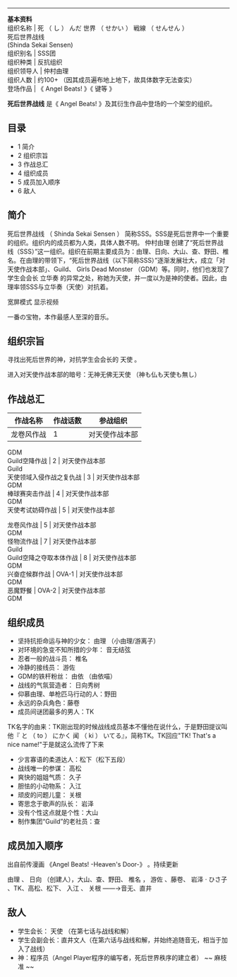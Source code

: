 ---  
**基本资料**  
组织名称  |  死  （  し  ）  んだ  世界  （  せかい  ）  戦線  （  せんせん  ）    
死后世界战线  
(Shinda Sekai Sensen)  
组织别名  |  SSS团   
组织种类  |  反抗组织   
组织领导人  |  仲村由理   
组织人数  |  约100+  （因其成员遍布地上地下，故具体数字无法查实）   
登场作品  |  《  Angel Beats!  》《  键等  》   
  
**死后世界战线** 是《  Angel Beats!  》及其衍生作品中登场的一个架空的组织。

##  目录

  * 1  简介 
  * 2  组织宗旨 
  * 3  作战总汇 
  * 4  组织成员 
  * 5  成员加入顺序 
  * 6  敌人 

##  简介

死后世界战线  （  Shinda Sekai Sensen  ）  简称SSS。SSS是死后世界中一个重要的组织。组织内的成员都为人类，具体人数不明。
仲村由理
创建了“死后世界战线（SSS）”这一组织。组织在前期主要成员为：由理、日向、大山、查、野田、椎名。在由理的带领下，“死后世界战线（以下简称SSS）”逐渐发展壮大，成立「对天使作战本部」、Guild、
Girls Dead Monster  （GDM）等。同时，他们也发现了学生会会长  立华奏
的异常之处，称她为天使，并一度以为是神的使者。因此，由理率领SSS与立华奏（天使）对抗着。

  

宽屏模式  显示视频

一番の宝物，本作最感人至深的音乐。

##  组织宗旨

寻找出死后世界的神，对抗学生会会长的  天使  。

进入对天使作战本部的暗号：无神无佛无天使  （神も仏も天使も無し）

##  作战总汇

作战名称  |  作战话数  |  参战组织   
---|---|---  
龙卷风作战  |  1  |  对天使作战本部   
GDM  
Guild空降作战  |  2  |  对天使作战本部   
Guild  
天使领域入侵作战之复仇战  |  3  |  对天使作战本部   
GDM  
棒球赛突击作战  |  4  |  对天使作战本部   
GDM  
天使考试妨碍作战  |  5  |  对天使作战本部   
  
龙卷风作战  |  5  |  对天使作战本部   
GDM  
怪物流作战  |  7  |  对天使作战本部   
Guild  
Guild空降之夺取本体作战  |  8  |  对天使作战本部   
GDM  
兴奋症候群作战  |  OVA-1  |  对天使作战本部   
GDM  
恶魔野餐  |  OVA-2  |  对天使作战本部   
GDM  
  
##  组织成员

  * 坚持抗拒命运与神的少女：  由理  （小由理/游离子） 
  * 对环境的急变不知所措的少年：  音无结弦 
  * 忍者一般的战斗员：  椎名 
  * 冷静的接线员：  游佐 
  * GDM的铁杆粉丝：  由依  （由依喵） 
  * 战线的气氛营造者：  日向秀树 
  * 仰慕由理、单枪匹马行动的人：野田 
  * 永远的杂兵角色：藤卷 
  * 成员间谜团最多的男人：TK 

TK名字的由来：TK刚出现的时候战线成员基本不懂他在说什么，于是野田提议叫他『  と  （  to  ）  にかく  闻  （  ki  ）
いてる』，简称TK。TK回应"TK! That's a nice name!"于是就这么流传了下来

  * 少言寡语的柔道达人：松下（松下五段） 
  * 战线唯一的参谋：  高松 
  * 爽快的姐姐气质：  久子 
  * 胆怯的小动物系：  入江 
  * 顽皮的问题儿童：  关根 
  * 寄思念于歌声的队长：  岩泽 
  * 没有个性这点就是个性：大山 
  * 制作集团“Guild”的老社员：查 

##  成员加入顺序

出自前传漫画  《Angel Beats! -Heaven's Door-》  。持续更新

由理  、  日向  （创建人），大山、查、野田、  椎名  ，  游佐  、藤卷、  岩泽  ·  ひさ子  、TK、高松、松下、  入江  、  关根
——→音无、直井

##  敌人

  * 学生会长：  天使  （在第七话与战线和解） 
  * 学生会副会长：直井文人（在第六话与战线和解，并始终追随音无，相当于加入了战线） 
  * 神：程序员（Angel Player程序的编写者，死后世界秩序的建立者） ~~ 麻枝准  ~~

